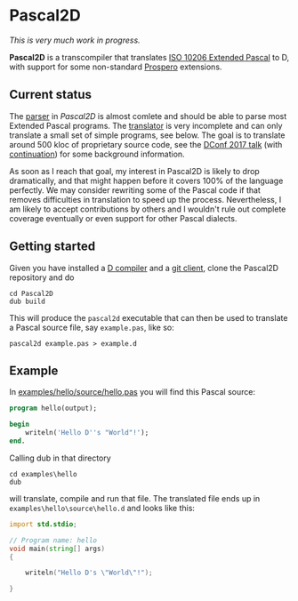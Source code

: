 # Pascal2D
_This is very much work in progress._

**Pascal2D** is a transcompiler that translates [ISO 10206 Extended Pascal](http://pascal-central.com/docs/iso10206.pdf) to D,
with support for some non-standard [Prospero](https://web.archive.org/web/20131023234615/http://www.prosperosoftware.com:80/)
extensions.

## Current status
The [parser](source/epgrammar.d) in *Pascal2D* is almost comlete and should be able to parse most Extended Pascal programs. The
[translator](source/p2d.d) is very incomplete and can only translate a small set of simple programs, see below. The goal is to
translate around 500 kloc of proprietary source code, see the
[DConf 2017 talk](https://www.youtube.com/watch?v=t5y9dVMdI7I&list=PL3jwVPmk_PRxo23yyoc0Ip_cP3-rCm7eB&index=21) (with
[continuation](https://www.youtube.com/watch?v=3ugQ1FFGkLY)) for some background information.

As soon as I reach that goal, my interest in Pascal2D is likely to drop dramatically, and that might happen before it covers
100% of the language perfectly. We may consider rewriting some of the Pascal code if that removes difficulties in
translation to speed up the process. Nevertheless, I am likely to accept contributions by others and I wouldn't rule out
complete coverage eventually or even support for other Pascal dialects.

## Getting started
Given you have installed a [D compiler](https://dlang.org/download.html) and a [git client](https://git-scm.com/downloads/),
clone the Pascal2D repository and do
```
cd Pascal2D
dub build
```
This will produce the `pascal2d` executable that can then be used to translate a Pascal source file, say `example.pas`, like
so:
```
pascal2d example.pas > example.d
```

## Example
In [examples/hello/source/hello.pas](examples/hello/source/hello.pas) you will find this Pascal source:
```Pascal
program hello(output);

begin
    writeln('Hello D''s "World"!');
end.
```
Calling dub in that directory
```
cd examples\hello
dub
```
will translate, compile and run that file. The translated file ends up in `examples\hello\source\hello.d` and looks like this:
```D
import std.stdio;

// Program name: hello
void main(string[] args)
{

    writeln("Hello D's \"World\"!");

}


```
